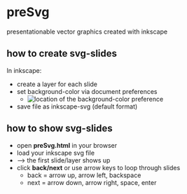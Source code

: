 # preSvg
presentationable vector graphics created with inkscape

## how to create svg-slides

In inkscape:

- create a layer for each slide
- set background-color via document preferences
  - ![location of the background-color preference](http://goinkscape.com/wp-content/uploads/2015/04/transparent-3.png)
- save file as inkscape-svg (default format)

## how to show svg-slides

- open **preSvg.html** in your browser
- load your inkscape svg file
- --> the first slide/layer shows up
- click **back/next** or use arrow keys to loop through slides
  - back = arrow up, arrow left, backspace
  - next = arrow down, arrow right, space, enter
